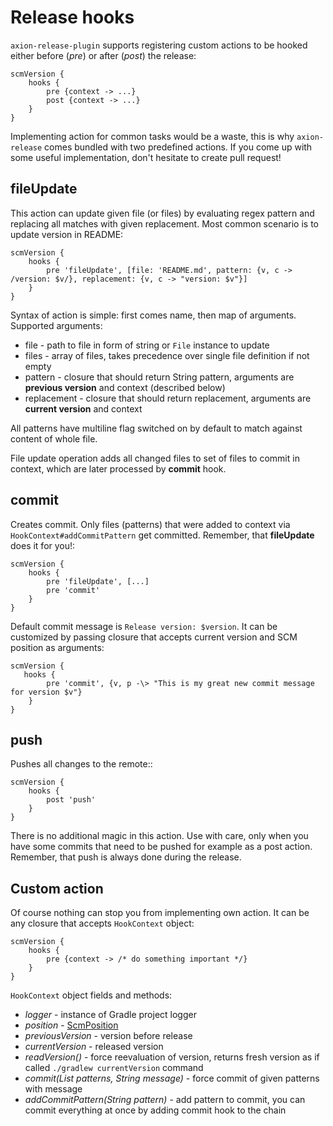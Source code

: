 # Release hooks

`axion-release-plugin` supports registering custom actions to be hooked
either before (*pre*) or after (*post*) the release:

    scmVersion {
        hooks {
            pre {context -> ...}
            post {context -> ...}
        }
    }

Implementing action for common tasks would be a waste, this is why
`axion-release` comes bundled with two predefined actions. If you come
up with some useful implementation, don't hesitate to create pull
request!

## fileUpdate

This action can update given file (or files) by evaluating regex pattern
and replacing all matches with given replacement. Most common scenario
is to update version in README:

    scmVersion {
        hooks {
            pre 'fileUpdate', [file: 'README.md', pattern: {v, c -> /version: $v/}, replacement: {v, c -> "version: $v"}]
        }
    }

Syntax of action is simple: first comes name, then map of arguments.
Supported arguments:

-   file - path to file in form of string or `File` instance to update
-   files - array of files, takes precedence over single file definition
    if not empty
-   pattern - closure that should return String pattern, arguments are
    **previous version** and context (described below)
-   replacement - closure that should return replacement, arguments are
    **current version** and context

All patterns have multiline flag switched on by default to match against
content of whole file.

File update operation adds all changed files to set of files to commit
in context, which are later processed by **commit** hook.

## commit

Creates commit. Only files (patterns) that were added to context via
`HookContext#addCommitPattern` get committed. Remember, that
**fileUpdate** does it for you!:

    scmVersion {
        hooks {
            pre 'fileUpdate', [...]
            pre 'commit'
        }
    }

Default commit message is `Release version: $version`.
It can be customized by passing closure that accepts current version and SCM position as arguments:

    scmVersion {
       hooks {
            pre 'commit', {v, p -\> "This is my great new commit message for version $v"}
        }
    }

## push

Pushes all changes to the remote::

    scmVersion {
        hooks {
            post 'push'
        }
    }

There is no additional magic in this action. Use with care, only when you have some commits that need to be pushed for
example as a post action. Remember, that push is always done during the release.

## Custom action

Of course nothing can stop you from implementing own action. It can be
any closure that accepts `HookContext` object:

    scmVersion {
        hooks {
            pre {context -> /* do something important */}
        }
    }

`HookContext` object fields and methods:

-   *logger* - instance of Gradle project logger
-   *position* - [ScmPosition](https://github.com/allegro/axion-release-plugin/blob/master/src/main/groovy/pl/allegro/tech/build/axion/release/domain/scm/ScmPosition.groovy)
-   *previousVersion* - version before release
-   *currentVersion* - released version
-   *readVersion()* - force reevaluation of version, returns fresh
    version as if called `./gradlew currentVersion` command
-   *commit(List patterns, String message)* - force commit of given
    patterns with message
-   *addCommitPattern(String pattern)* - add pattern to commit, you can
    commit everything at once by adding commit hook to the chain
